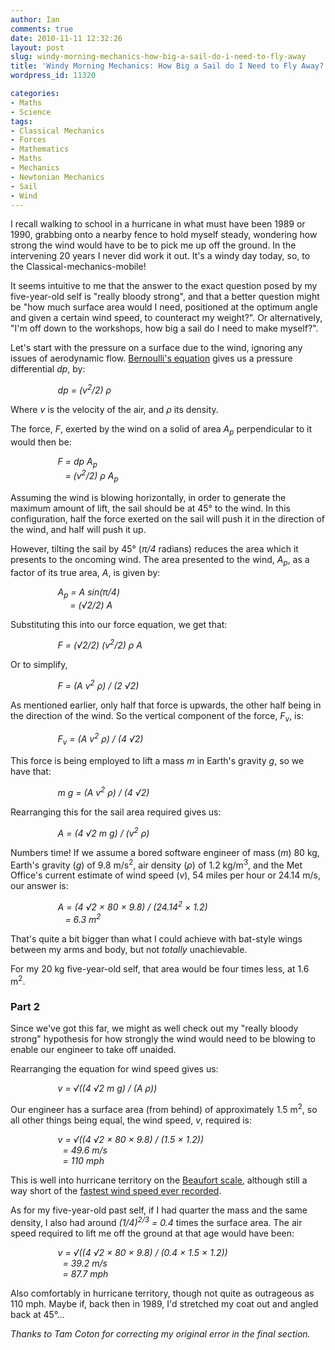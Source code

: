 ```yaml
---
author: Ian
comments: true
date: 2010-11-11 12:32:26
layout: post
slug: windy-morning-mechanics-how-big-a-sail-do-i-need-to-fly-away
title: 'Windy Morning Mechanics: How Big a Sail do I Need to Fly Away?'
wordpress_id: 11320

categories:
- Maths
- Science
tags:
- Classical Mechanics
- Forces
- Mathematics
- Maths
- Mechanics
- Newtonian Mechanics
- Sail
- Wind
---
```


I recall walking to school in a hurricane in what must have been 1989 or 1990, grabbing onto a nearby fence to hold myself steady, wondering how strong the wind would have to be to pick me up off the ground.  In the intervening 20 years I never did work it out.  It's a windy day today, so, to the Classical-mechanics-mobile!

It seems intuitive to me that the answer to the exact question posed by my five-year-old self is "really bloody strong", and that a better question might be "how much surface area would I need, positioned at the optimum angle and given a certain wind speed, to counteract my weight?".  Or alternatively, "I'm off down to the workshops, how big a sail do I need to make myself?".

Let's start with the pressure on a surface due to the wind, ignoring any issues of aerodynamic flow.  [Bernoulli's equation](http://en.wikipedia.org/wiki/Bernoulli's_principle) gives us a pressure differential *dp*, by:

<div style="display: inline-block; margin: 0px 15%;"><em>dp = (v<sup>2</sup>/2) &rho;</em></div>

Where *v* is the velocity of the air, and *&rho;* its density.

The force, *F*, exerted by the wind on a solid of area *A<sub>p</sub>* perpendicular to it would then be:

<div style="display: inline-block; margin: 0px 15%;"><em>
F = dp A<sub>p</sub><br/>
&nbsp;&nbsp;&nbsp;= (v<sup>2</sup>/2) &rho; A<sub>p</sub>
</em></div>

Assuming the wind is blowing horizontally, in order to generate the maximum amount of lift, the sail should be at 45° to the wind.  In this configuration, half the force exerted on the sail will push it in the direction of the wind, and half will push it up.

However, tilting the sail by 45° (*&pi;/4* radians) reduces the area which it presents to the oncoming wind.  The area presented to the wind, *A<sub>p</sub>*, as a factor of its true area, *A*, is given by:

<div style="display: inline-block; margin: 0px 15%;"><em>
A<sub>p</sub> = A sin(&pi;/4)<br/>
&nbsp;&nbsp;&nbsp;&nbsp;&nbsp;= (&radic;<span>2</span>/2) A
</em></div>

Substituting this into our force equation, we get that:

<div style="display: inline-block; margin: 0px 15%;"><em>F = (&radic;<span>2</span>/2) (v<sup>2</sup>/2) &rho; A</em></div>

Or to simplify,

<div style="display: inline-block; margin: 0px 15%;"><em>F = (A v<sup>2</sup> &rho;) / (2 &radic;<span>2</span>)</em></div>

As mentioned earlier, only half that force is upwards, the other half being in the direction of the wind.  So the vertical component of the force, *F<sub>v</sub>*, is:

<div style="display: inline-block; margin: 0px 15%;"><em>F<sub>v</sub> = (A v<sup>2</sup> &rho;) / (4 &radic;<span>2</span>)</em></div>

This force is being employed to lift a mass *m* in Earth's gravity *g*, so we have that:

<div style="display: inline-block; margin: 0px 15%;"><em>m g = (A v<sup>2</sup> &rho;) / (4 &radic;<span>2</span>)</em></div>

Rearranging this for the sail area required gives us:

<div style="display: inline-block; margin: 0px 15%;"><em>A = (4 &radic;<span>2</span> m g) / (v<sup>2</sup> &rho;)</em></div>

Numbers time!  If we assume a bored software engineer of mass (*m*) 80 kg, Earth's gravity (*g*) of 9.8 m/s<sup>2</sup>, air density (*&rho;*) of 1.2 kg/m<sup>3</sup>, and the Met Office's current estimate of wind speed (*v*), 54 miles per hour or 24.14 m/s, our answer is:

<div style="display: inline-block; margin: 0px 15%;"><em>
A = (4 &radic;<span>2</span> &times; 80 &times; 9.8) / (24.14<sup>2</sup> &times; 1.2)<br/>
&nbsp;&nbsp;&nbsp;= 6.3 m<sup>2</sup>
</em></div>

That's quite a bit bigger than what I could achieve with bat-style wings between my arms and body, but not *totally* unachievable.

For my 20 kg five-year-old self, that area would be four times less, at 1.6 m<sup>2</sup>.

### Part 2

Since we've got this far, we might as well check out my "really bloody strong" hypothesis for how strongly the wind would need to be blowing to enable our engineer to take off unaided.

Rearranging the equation for wind speed gives us:

<div style="display: inline-block; margin: 0px 15%;"><em>v = &radic;<span>((4 &radic;<span>2</span> m g) / (A &rho;))</span></em></div>

Our engineer has a surface area (from behind) of approximately 1.5 m<sup>2</sup>, so all other things being equal, the wind speed, *v*, required is:

<div style="display: inline-block; margin: 0px 15%;"><em>
v = &radic;<span>((4 &radic;<span>2</span> &times; 80 &times; 9.8) / (1.5 &times; 1.2))</span><br/>
&nbsp;&nbsp;= 49.6 m/s<br/>
&nbsp;&nbsp;= 110 mph
</em></div>

This is well into hurricane territory on the [Beaufort scale](http://en.wikipedia.org/wiki/Beaufort_scale), although still a way short of the [fastest wind speed ever recorded](http://www.mountwashington.org/about/visitor/recordwind.php).

As for my five-year-old past self, if I had quarter the mass and the same density, I also had around *(1/4)<sup>2/3</sup> = 0.4* times the surface area.  The air speed required to lift me off the ground at that age would have been:

<div style="display: inline-block; margin: 0px 15%;"><em>
v = &radic;<span>((4 &radic;<span>2</span> &times; 80 &times; 9.8) / (0.4 &times; 1.5 &times; 1.2))</span><br/>
&nbsp;&nbsp;= 39.2 m/s<br/>
&nbsp;&nbsp;= 87.7 mph
</em></div>

Also comfortably in hurricane territory, though not quite as outrageous as 110 mph.  Maybe if, back then in 1989, I'd stretched my coat out and angled back at 45°...

_Thanks to Tam Coton for correcting my original error in the final section._
